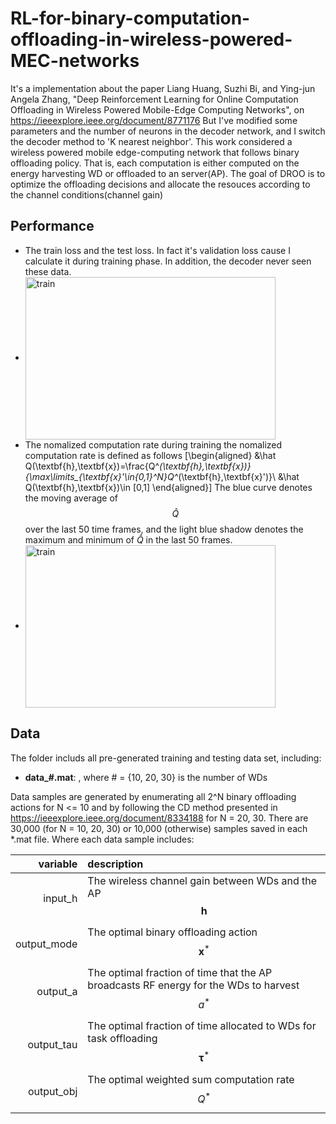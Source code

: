 # RL-for-binary-computation-offloading-in-wireless-powered-MEC-networks
It's a implementation about the paper Liang Huang, Suzhi Bi, and Ying-jun Angela Zhang, "Deep Reinforcement Learning for Online Computation Offloading in Wireless Powered Mobile-Edge Computing Networks", on https://ieeexplore.ieee.org/document/8771176
But I've modified some parameters and the number of neurons in the decoder network, and I switch the decoder method to 'K nearest neighbor'.
This work considered a wireless powered mobile edge-computing network that follows binary offloading policy. That is, each computation is either computed on the energy harvesting WD or offloaded to an server(AP). The goal of DROO is to optimize the offloading decisions and allocate the resouces according to the channel conditions(channel gain)

## Performance
- The train loss and the test loss. In fact it's validation loss cause I calculate it during training phase. In addition, the decoder never seen these data.
- <img src="https://github.com/jordan8409212/RL-for-binary-computation-offloading-in-wireless-powered-MEC-networks/blob/master/result/Training%20and%20test%20loss%20separately.jpeg" width = "400" height = "260" alt="train" 
align=center>
- The nomalized computation rate during training 
the nomalized computation rate is defined as follows
\[\begin{aligned}
&\hat Q(\textbf{h},\textbf{x})=\frac{Q^*(\textbf{h},\textbf{x})}{\max\limits_{\textbf{x}'\in\{0,1\}^N}Q^*(\textbf{h},\textbf{x}')}\\
&\hat Q(\textbf{h},\textbf{x})\in [0,1]
\end{aligned}\]
The blue curve denotes the moving average of $$\hat{Q}$$ over the last 50 time frames, and the
light blue shadow denotes the maximum and minimum of $\hat{Q}$ in the last 50 frames.
- <img src="https://github.com/jordan8409212/RL-for-binary-computation-offloading-in-wireless-powered-MEC-networks/blob/master/result/Normalized%20computation%20rate(training).jpeg" width = "400" height = "260" alt="train" 
align=center>
## Data 
The folder includs all pre-generated training and testing data set, including:

- **data_#.mat**: , where # = {10, 20, 30} is the number of WDs

Data samples are generated by enumerating all 2^N binary offloading actions for N <= 10 and by following the CD method presented in https://ieeexplore.ieee.org/document/8334188 for N = 20, 30. There are 30,000 (for N = 10, 20, 30) or 10,000 (otherwise) samples saved in each \*.mat file. Where each data sample includes:

|      variable          |    description            |
|------------------------:|:-----------------------|
|     input_h           |  The wireless channel gain between WDs and the AP   $$\mathbf{h}$$        |         
|     output_mode        |  The optimal binary offloading action  $$\mathbf{x}^*$$      |    
|      output_a           | The optimal fraction of time that the AP broadcasts RF energy for the WDs to harvest  $$a^*$$ |    
|    output_tau         | The optimal fraction of time allocated to WDs for task offloading $$\mathbf{\tau}^*$$|    
|      output_obj         | The optimal weighted sum computation rate $$Q^*$$   |   



